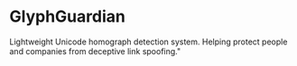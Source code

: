 # GlyphGuardian
Lightweight Unicode homograph detection system. Helping protect people and companies from deceptive link spoofing."
